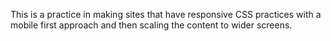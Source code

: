 This is a practice in making sites that have responsive CSS practices with a mobile first approach and then scaling the content to wider screens.
